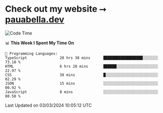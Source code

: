 # Check out my website ⭢ [pauabella.dev](https://pauabella.dev)

<!--START_SECTION:waka-->
![Code Time](http://img.shields.io/badge/Code%20Time-3%2C060%20hrs%2033%20mins-blue)

📊 **This Week I Spent My Time On** 

```text
💬 Programming Languages: 
TypeScript               20 hrs 38 mins      ██████████████████░░░░░░░   73.18 % 
HTML                     6 hrs 28 mins       ██████░░░░░░░░░░░░░░░░░░░   22.97 % 
CSS                      38 mins             █░░░░░░░░░░░░░░░░░░░░░░░░   02.29 % 
JSON                     15 mins             ░░░░░░░░░░░░░░░░░░░░░░░░░   00.92 % 
JavaScript               8 mins              ░░░░░░░░░░░░░░░░░░░░░░░░░   00.50 % 
```


 Last Updated on 03/03/2024 10:05:12 UTC
<!--END_SECTION:waka-->
